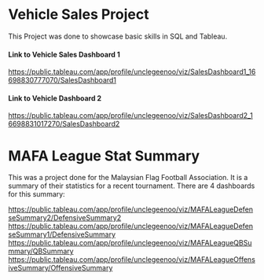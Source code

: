 # Vehicle Sales Project
This Project was done to showcase basic skills in SQL and Tableau.

#### Link to Vehicle Sales Dashboard 1
https://public.tableau.com/app/profile/unclegeenoo/viz/SalesDashboard1_16698830777070/SalesDashboard1

#### Link to Vehicle Dashboard 2
https://public.tableau.com/app/profile/unclegeenoo/viz/SalesDashboard2_16698831017270/SalesDashboard2

# MAFA League Stat Summary
This was a project done for the Malaysian Flag Football Association. It is a summary of their statistics for a recent tournament. 
There are 4 dashboards for this summary:

https://public.tableau.com/app/profile/unclegeenoo/viz/MAFALeagueDefenseSummary2/DefensiveSummary2
https://public.tableau.com/app/profile/unclegeenoo/viz/MAFALeagueDefenseSummary1/DefensiveSummary
https://public.tableau.com/app/profile/unclegeenoo/viz/MAFALeagueQBSummary/QBSummary
https://public.tableau.com/app/profile/unclegeenoo/viz/MAFALeagueOffensiveSummary/OffensiveSummary
